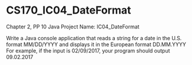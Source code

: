 # CS170_IC04_DateFormat
Chapter 2, PP 10
Java Project Name:  IC04_DateFormat

Write a Java console application that reads a string for a date in the U.S. format MM/DD/YYYY and displays it in the European format DD.MM.YYYY  For example, if the input is 02/09/2017, your program should output 09.02.2017  
